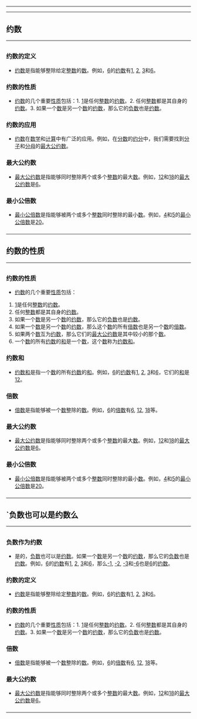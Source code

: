 # 
___
___
## 约数
___
## 
### 约数的定义
- [约数](https://zh.wikipedia.org/wiki/约数)是指能够整除给定[整数](https://zh.wikipedia.org/wiki/整数)的[数](https://zh.wikipedia.org/wiki/数)。例如，[6](https://zh.wikipedia.org/wiki/6)的[约数](https://zh.wikipedia.org/wiki/约数)有[1](https://zh.wikipedia.org/wiki/1), [2](https://zh.wikipedia.org/wiki/2), [3](https://zh.wikipedia.org/wiki/3)和[6](https://zh.wikipedia.org/wiki/6)。
###  
### 约数的性质
- [约数](https://zh.wikipedia.org/wiki/约数)的几个重要[性质](https://zh.wikipedia.org/wiki/性质)包括：1. [1](https://zh.wikipedia.org/wiki/1)是任何[整数](https://zh.wikipedia.org/wiki/整数)的[约数](https://zh.wikipedia.org/wiki/约数)。2. 任何[整数](https://zh.wikipedia.org/wiki/整数)都是其自身的[约数](https://zh.wikipedia.org/wiki/约数)。3. 如果一个[数](https://zh.wikipedia.org/wiki/数)是另一个[数](https://zh.wikipedia.org/wiki/数)的[约数](https://zh.wikipedia.org/wiki/约数)，那么它的[负数](https://zh.wikipedia.org/wiki/负数)也是[约数](https://zh.wikipedia.org/wiki/约数)。
###  
### 约数的应用
- [约数](https://zh.wikipedia.org/wiki/约数)在[数学](https://zh.wikipedia.org/wiki/数学)和[计算](https://zh.wikipedia.org/wiki/计算)中有广泛的应用。例如，在[分数](https://zh.wikipedia.org/wiki/分数)的[约分](https://zh.wikipedia.org/wiki/约分)中，我们需要找到[分子](https://zh.wikipedia.org/wiki/分子)和[分母](https://zh.wikipedia.org/wiki/分母)的[最大公约数](https://zh.wikipedia.org/wiki/最大公约数)。
###  
### 最大公约数
- [最大公约数](https://zh.wikipedia.org/wiki/最大公约数)是指能够同时整除两个或多个[整数](https://zh.wikipedia.org/wiki/整数)的最大[数](https://zh.wikipedia.org/wiki/数)。例如，[12](https://zh.wikipedia.org/wiki/12)和[18](https://zh.wikipedia.org/wiki/18)的[最大公约数](https://zh.wikipedia.org/wiki/最大公约数)是[6](https://zh.wikipedia.org/wiki/6)。
###  
### 最小公倍数
- [最小公倍数](https://zh.wikipedia.org/wiki/最小公倍数)是指能够被两个或多个[整数](https://zh.wikipedia.org/wiki/整数)同时整除的最小[数](https://zh.wikipedia.org/wiki/数)。例如，[4](https://zh.wikipedia.org/wiki/4)和[5](https://zh.wikipedia.org/wiki/5)的[最小公倍数](https://zh.wikipedia.org/wiki/最小公倍数)是[20](https://zh.wikipedia.org/wiki/20)。
### 
___
## 约数的性质
___
## 
### 约数的性质
- [约数](https://zh.wikipedia.org/wiki/约数)的几个重要[性质](https://zh.wikipedia.org/wiki/性质)包括：

1. [1](https://zh.wikipedia.org/wiki/1)是任何[整数](https://zh.wikipedia.org/wiki/整数)的[约数](https://zh.wikipedia.org/wiki/约数)。
2. 任何[整数](https://zh.wikipedia.org/wiki/整数)都是其自身的[约数](https://zh.wikipedia.org/wiki/约数)。
3. 如果一个[数](https://zh.wikipedia.org/wiki/数)是另一个[数](https://zh.wikipedia.org/wiki/数)的[约数](https://zh.wikipedia.org/wiki/约数)，那么它的[负数](https://zh.wikipedia.org/wiki/负数)也是[约数](https://zh.wikipedia.org/wiki/约数)。
4. 如果一个[数](https://zh.wikipedia.org/wiki/数)是另一个[数](https://zh.wikipedia.org/wiki/数)的[约数](https://zh.wikipedia.org/wiki/约数)，那么这个[数](https://zh.wikipedia.org/wiki/数)的所有[倍数](https://zh.wikipedia.org/wiki/倍数)也是另一个[数](https://zh.wikipedia.org/wiki/数)的[倍数](https://zh.wikipedia.org/wiki/倍数)。
5. 如果两个[数](https://zh.wikipedia.org/wiki/数)互为[约数](https://zh.wikipedia.org/wiki/约数)，那么它们的[最大公约数](https://zh.wikipedia.org/wiki/最大公约数)是其中较小的那个[数](https://zh.wikipedia.org/wiki/数)。
6. 一个[数](https://zh.wikipedia.org/wiki/数)的所有[约数](https://zh.wikipedia.org/wiki/约数)的[和](https://zh.wikipedia.org/wiki/和)是一个[数](https://zh.wikipedia.org/wiki/数)，这个[数](https://zh.wikipedia.org/wiki/数)称为[约数和](https://zh.wikipedia.org/wiki/约数和)。
###  
### 约数和
- [约数和](https://zh.wikipedia.org/wiki/约数和)是指一个[数](https://zh.wikipedia.org/wiki/数)的所有[约数](https://zh.wikipedia.org/wiki/约数)的[和](https://zh.wikipedia.org/wiki/和)。例如，[6](https://zh.wikipedia.org/wiki/6)的[约数](https://zh.wikipedia.org/wiki/约数)有[1](https://zh.wikipedia.org/wiki/1), [2](https://zh.wikipedia.org/wiki/2), [3](https://zh.wikipedia.org/wiki/3)和[6](https://zh.wikipedia.org/wiki/6)，它们的[和](https://zh.wikipedia.org/wiki/和)是[12](https://zh.wikipedia.org/wiki/12)。
###  
### 倍数
- [倍数](https://zh.wikipedia.org/wiki/倍数)是指能够被一个[数](https://zh.wikipedia.org/wiki/数)整除的[数](https://zh.wikipedia.org/wiki/数)。例如，[6](https://zh.wikipedia.org/wiki/6)的[倍数](https://zh.wikipedia.org/wiki/倍数)有[6](https://zh.wikipedia.org/wiki/6), [12](https://zh.wikipedia.org/wiki/12), [18](https://zh.wikipedia.org/wiki/18)等。
###  
### 最大公约数
- [最大公约数](https://zh.wikipedia.org/wiki/最大公约数)是指能够同时整除两个或多个[整数](https://zh.wikipedia.org/wiki/整数)的最大[数](https://zh.wikipedia.org/wiki/数)。例如，[12](https://zh.wikipedia.org/wiki/12)和[18](https://zh.wikipedia.org/wiki/18)的[最大公约数](https://zh.wikipedia.org/wiki/最大公约数)是[6](https://zh.wikipedia.org/wiki/6)。
###  
### 最小公倍数
- [最小公倍数](https://zh.wikipedia.org/wiki/最小公倍数)是指能够被两个或多个[整数](https://zh.wikipedia.org/wiki/整数)同时整除的最小[数](https://zh.wikipedia.org/wiki/数)。例如，[4](https://zh.wikipedia.org/wiki/4)和[5](https://zh.wikipedia.org/wiki/5)的[最小公倍数](https://zh.wikipedia.org/wiki/最小公倍数)是[20](https://zh.wikipedia.org/wiki/20)。
### 
___
## `负数也可以是约数么
___
## 
### 负数作为约数
- 是的，[负数](https://zh.wikipedia.org/wiki/负数)也可以是[约数](https://zh.wikipedia.org/wiki/约数)。如果一个[数](https://zh.wikipedia.org/wiki/数)是另一个[数](https://zh.wikipedia.org/wiki/数)的[约数](https://zh.wikipedia.org/wiki/约数)，那么它的[负数](https://zh.wikipedia.org/wiki/负数)也是[约数](https://zh.wikipedia.org/wiki/约数)。例如，[6](https://zh.wikipedia.org/wiki/6)的[约数](https://zh.wikipedia.org/wiki/约数)有[1](https://zh.wikipedia.org/wiki/1), [2](https://zh.wikipedia.org/wiki/2), [3](https://zh.wikipedia.org/wiki/3)和[6](https://zh.wikipedia.org/wiki/6)，那么[-1](https://zh.wikipedia.org/wiki/-1), [-2](https://zh.wikipedia.org/wiki/-2), [-3](https://zh.wikipedia.org/wiki/-3)和[-6](https://zh.wikipedia.org/wiki/-6)也是[6](https://zh.wikipedia.org/wiki/6)的[约数](https://zh.wikipedia.org/wiki/约数)。
###  
### 约数的定义
- [约数](https://zh.wikipedia.org/wiki/约数)是指能够整除给定[整数](https://zh.wikipedia.org/wiki/整数)的[数](https://zh.wikipedia.org/wiki/数)。例如，[6](https://zh.wikipedia.org/wiki/6)的[约数](https://zh.wikipedia.org/wiki/约数)有[1](https://zh.wikipedia.org/wiki/1), [2](https://zh.wikipedia.org/wiki/2), [3](https://zh.wikipedia.org/wiki/3)和[6](https://zh.wikipedia.org/wiki/6)。
###  
### 约数的性质
- [约数](https://zh.wikipedia.org/wiki/约数)的几个重要[性质](https://zh.wikipedia.org/wiki/性质)包括：1. [1](https://zh.wikipedia.org/wiki/1)是任何[整数](https://zh.wikipedia.org/wiki/整数)的[约数](https://zh.wikipedia.org/wiki/约数)。2. 任何[整数](https://zh.wikipedia.org/wiki/整数)都是其自身的[约数](https://zh.wikipedia.org/wiki/约数)。3. 如果一个[数](https://zh.wikipedia.org/wiki/数)是另一个[数](https://zh.wikipedia.org/wiki/数)的[约数](https://zh.wikipedia.org/wiki/约数)，那么它的[负数](https://zh.wikipedia.org/wiki/负数)也是[约数](https://zh.wikipedia.org/wiki/约数)。
###  
### 倍数
- [倍数](https://zh.wikipedia.org/wiki/倍数)是指能够被一个[数](https://zh.wikipedia.org/wiki/数)整除的[数](https://zh.wikipedia.org/wiki/数)。例如，[6](https://zh.wikipedia.org/wiki/6)的[倍数](https://zh.wikipedia.org/wiki/倍数)有[6](https://zh.wikipedia.org/wiki/6), [12](https://zh.wikipedia.org/wiki/12), [18](https://zh.wikipedia.org/wiki/18)等。
###  
### 最大公约数
- [最大公约数](https://zh.wikipedia.org/wiki/最大公约数)是指能够同时整除两个或多个[整数](https://zh.wikipedia.org/wiki/整数)的最大[数](https://zh.wikipedia.org/wiki/数)。例如，[12](https://zh.wikipedia.org/wiki/12)和[18](https://zh.wikipedia.org/wiki/18)的[最大公约数](https://zh.wikipedia.org/wiki/最大公约数)是[6](https://zh.wikipedia.org/wiki/6)。
### 
___
